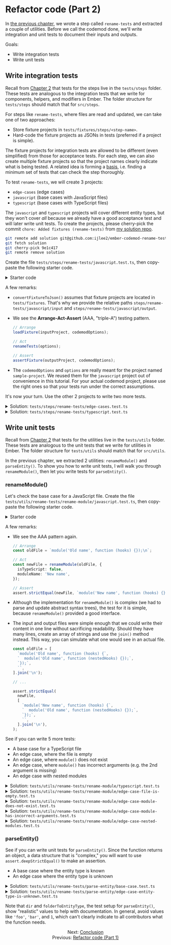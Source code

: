# Refactor code (Part 2)

In [the previous chapter](./08-refactor-code-part-1.md), we wrote a step called `rename-tests` and extracted a couple of utilities. Before we call the codemod done, we'll write integration and unit tests to document their inputs and outputs.


Goals:

- Write integration tests
- Write unit tests


## Write integration tests

Recall from [Chapter 2](02-understand-the-folder-structure.md#tests) that tests for the steps live in the `tests/steps` folder. These tests are analogous to the integration tests that we write for components, helpers, and modifiers in Ember. The folder structure for `tests/steps` should match that for `src/steps`.

For steps like `rename-tests`, where files are read and updated, we can take one of two approaches:

- Store fixture projects in `tests/fixtures/steps/<step-name>`.
- Hard-code the fixture projects as JSONs in tests (preferred if a project is simple).

The fixture projects for integration tests are allowed to be different (even simplified) from those for acceptance tests. For each step, we can also create multiple fixture projects so that the project names clearly indicate what is being tested. A related idea is forming a [basis](https://crunchingnumbers.live/2019/10/11/write-tests-like-a-mathematician-part-3/), i.e. finding a minimum set of tests that can check the step thoroughly.

To test `rename-tests`, we will create 3 projects:

- `edge-cases` (edge cases)
- `javascript` (base cases with JavaScript files)
- `typescript` (base cases with TypeScript files)

The `javascript` and `typescript` projects will cover different entity types, but they won't cover _all_ because we already have a good acceptance test and will later write unit tests. To create the projects, please cherry-pick the commit `chore: Added fixtures (rename-tests)` from [my solution repo](https://github.com/ijlee2/ember-codemod-rename-test-modules/commits/main).

```sh
git remote add solution git@github.com:ijlee2/ember-codemod-rename-test-modules.git
git fetch solution
git cherry-pick 9e1c417
git remote remove solution
```

Create the file `tests/steps/rename-tests/javascript.test.ts`, then copy-paste the following starter code.

<details>

<summary>Starter code</code></summary>

```ts
import {
  assertFixture,
  convertFixtureToJson,
  loadFixture,
  test,
} from '@codemod-utils/tests';

import { renameTests } from '../../../src/steps/index.js';
import {
  codemodOptions,
  options,
} from '../../helpers/shared-test-setups/sample-project.js';

test('steps | rename-tests > javascript', function () {
  const inputProject = convertFixtureToJson(
    'steps/rename-tests/javascript/input',
  );

  const outputProject = convertFixtureToJson(
    'steps/rename-tests/javascript/output',
  );

  loadFixture(inputProject, codemodOptions);

  renameTests(options);

  assertFixture(outputProject, codemodOptions);
});
```

</details>

A few remarks:

- `convertFixtureToJson()` assumes that fixture projects are located in `tests/fixtures`. That's why we provide the relative paths `steps/rename-tests/javascript/input` and `steps/rename-tests/javascript/output`.

- We see the **Arrange-Act-Assert** (AAA, "triple-A") testing pattern.

    ```ts
    // Arrange
    loadFixture(inputProject, codemodOptions);

    // Act
    renameTests(options);

    // Assert
    assertFixture(outputProject, codemodOptions);
    ```

- The `codemodOptions` and `options` are really meant for the project named `sample-project`. We reused them for the `javascript` project out of convenience in this tutorial. For your actual codemod project, please use the right ones so that your tests run under the correct assumptions.

It's now your turn. Use the other 2 projects to write two more tests.

<details>

<summary>Solution: <code>tests/steps/rename-tests/edge-cases.test.ts</code></summary>

```diff
import {
  assertFixture,
  convertFixtureToJson,
  loadFixture,
  test,
} from '@codemod-utils/tests';

import { renameTests } from '../../../src/steps/index.js';
import {
  codemodOptions,
  options,
} from '../../helpers/shared-test-setups/sample-project.js';

- test('steps | rename-tests > javascript', function () {
+ test('steps | rename-tests > edge-cases', function () {
  const inputProject = convertFixtureToJson(
-     'steps/rename-tests/javascript/input',
+     'steps/rename-tests/edge-cases/input',
  );

  const outputProject = convertFixtureToJson(
-     'steps/rename-tests/javascript/output',
+     'steps/rename-tests/edge-cases/output',
  );

  loadFixture(inputProject, codemodOptions);

  renameTests(options);

  assertFixture(outputProject, codemodOptions);
});
```

</details>

<details>

<summary>Solution: <code>tests/steps/rename-tests/typescript.test.ts</code></summary>

```diff
import {
  assertFixture,
  convertFixtureToJson,
  loadFixture,
  test,
} from '@codemod-utils/tests';

import { renameTests } from '../../../src/steps/index.js';
import {
  codemodOptions,
  options,
} from '../../helpers/shared-test-setups/sample-project.js';

- test('steps | rename-tests > javascript', function () {
+ test('steps | rename-tests > typescript', function () {
  const inputProject = convertFixtureToJson(
-     'steps/rename-tests/javascript/input',
+     'steps/rename-tests/typescript/input',
  );

  const outputProject = convertFixtureToJson(
-     'steps/rename-tests/javascript/output',
+     'steps/rename-tests/typescript/output',
  );

  loadFixture(inputProject, codemodOptions);

  renameTests(options);

  assertFixture(outputProject, codemodOptions);
});
```

</details>


## Write unit tests

Recall from [Chapter 2](02-understand-the-folder-structure.md#tests) that tests for the utilities live in the `tests/utils` folder. These tests are analogous to the unit tests that we write for utilities in Ember. The folder structure for `tests/utils` should match that for `src/utils`.

In the previous chapter, we extracted 2 utilities: `renameModule()` and `parseEntity()`. To show you how to write unit tests, I will walk you through `renameModule()`, then let you write tests for `parseEntity()`.


### renameModule()

Let's check the base case for a JavaScript file. Create the file `tests/utils/rename-tests/rename-module/javascript.test.ts`, then copy-paste the following starter code.

<details>

<summary>Starter code</code></summary>

```ts
import { assert, test } from '@codemod-utils/tests';

import { renameModule } from '../../../../src/utils/rename-tests/index.js';

test('utils | rename-tests | rename-module > javascript', function () {
  const oldFile = `module('Old name', function (hooks) {});\n`;

  const newFile = renameModule(oldFile, {
    isTypeScript: false,
    moduleName: 'New name',
  });

  assert.strictEqual(newFile, `module('New name', function (hooks) {});\n`);
});
```

</details>

A few remarks:

- We see the AAA pattern again.

    ```ts
    // Arrange
    const oldFile = `module('Old name', function (hooks) {});\n`;

    // Act
    const newFile = renameModule(oldFile, {
      isTypeScript: false,
      moduleName: 'New name',
    });

    // Assert
    assert.strictEqual(newFile, `module('New name', function (hooks) {});\n`);
    ```

- Although the implementation for `renameModule()` is complex (we had to parse and update abstract syntax trees), the test for it is simple, because `renameModule()` provided a good interface. 

- The input and output files were simple enough that we could write their content in one line without sacrificing readability. Should they have many lines, create an array of strings and use the `join()` method instead. This way, you can simulate what one would see in an actual file.

    ```ts
    const oldFile = [
      `module('Old name', function (hooks) {`,
      `  module('Old name', function (nestedHooks) {});`,
      `});`,
      ``,
    ].join('\n');

    // ...

    assert.strictEqual(
      newFile,
      [
        `module('New name', function (hooks) {`,
        `  module('Old name', function (nestedHooks) {});`,
        `});`,
        ``,
      ].join('\n'),
    );
    ```

See if you can write 5 more tests:

- A base case for a TypeScript file
- An edge case, where the file is empty
- An edge case, where `module()` does not exist
- An edge case, where `module()` has incorrect arguments (e.g. the 2nd argument is missing)
- An edge case with nested modules

<details>

<summary>Solution: <code>tests/utils/rename-tests/rename-module/typescript.test.ts</code></summary>

This test checks that `renameModule()` can handle TypeScript files.

```ts
import { assert, test } from '@codemod-utils/tests';

import { renameModule } from '../../../../src/utils/rename-tests/index.js';

test('utils | rename-tests | rename-module > typescript', function () {
  const oldFile = `module('Old name', function (hooks) {});\n`;

  const newFile = renameModule(oldFile, {
    isTypeScript: true,
    moduleName: 'New name',
  });

  assert.strictEqual(newFile, `module('New name', function (hooks) {});\n`);
});
```

</details>

<details>

<summary>Solution: <code>tests/utils/rename-tests/rename-module/edge-case-file-is-empty.test.ts</code></summary>

This test checks that, when the file is empty, `renameModule()` returns the same file content and doesn't run into an error.

```ts
import { assert, test } from '@codemod-utils/tests';

import { renameModule } from '../../../../src/utils/rename-tests/index.js';

test('utils | rename-tests | rename-module > edge case (file is empty)', function () {
  const oldFile = '';

  const newFile = renameModule(oldFile, {
    isTypeScript: true,
    moduleName: 'New name',
  });

  assert.strictEqual(newFile, '');
});
```

</details>

<details>

<summary>Solution: <code>tests/utils/rename-tests/rename-module/edge-case-module-does-not-exist.test.ts</code></summary>

This test checks that, when the file doesn't have a `module()` call, `renameModule()` returns the same file content and doesn't run into an error.

```ts
import { assert, test } from '@codemod-utils/tests';

import { renameModule } from '../../../../src/utils/rename-tests/index.js';

test('utils | rename-tests | rename-module > edge case (module does not exist)', function () {
  const oldFile = `test('Old name', function (assert) {});\n`;

  const newFile = renameModule(oldFile, {
    isTypeScript: true,
    moduleName: 'New name',
  });

  assert.strictEqual(newFile, `test('Old name', function (assert) {});\n`);
});
```

</details>

<details>

<summary>Solution: <code>tests/utils/rename-tests/rename-module/edge-case-module-has-incorrect-arguments.test.ts</code></summary>

This test checks that, when the `module()` call is incorrect, `renameModule()` returns the same file content and doesn't run into an error.

```ts
import { assert, test } from '@codemod-utils/tests';

import { renameModule } from '../../../../src/utils/rename-tests/index.js';

test('utils | rename-tests | rename-module > edge case (module has incorrect arguments)', function () {
  const oldFile = `module('Old name');\n`;

  const newFile = renameModule(oldFile, {
    isTypeScript: true,
    moduleName: 'New name',
  });

  assert.strictEqual(newFile, `module('Old name');\n`);
});
```

</details>

<details>

<summary>Solution: <code>tests/utils/rename-tests/rename-module/edge-case-nested-modules.test.ts</code></summary>

This test checks that `renameModule()` renames only the parent module.

```ts
import { assert, test } from '@codemod-utils/tests';

import { renameModule } from '../../../../src/utils/rename-tests/index.js';

test('utils | rename-tests | rename-module > edge case (nested modules)', function () {
  const oldFile = [
    `module('Old name', function (hooks) {`,
    `  module('Old name', function (nestedHooks) {});`,
    `});`,
    ``,
  ].join('\n');

  const newFile = renameModule(oldFile, {
    isTypeScript: true,
    moduleName: 'New name',
  });

  assert.strictEqual(
    newFile,
    [
      `module('New name', function (hooks) {`,
      `  module('Old name', function (nestedHooks) {});`,
      `});`,
      ``,
    ].join('\n'),
  );
});
```

</details>


### parseEntity()

See if you can write unit tests for `parseEntity()`. Since the function returns an object, a data structure that is "complex," you will want to use `assert.deepStrictEqual()` to make an assertion.

- A base case where the entity type is known
- An edge case where the entity type is unknown

<details>

<summary>Solution: <code>tests/utils/rename-tests/parse-entity/base-case.test.ts</code></summary>

```ts
import { assert, test } from '@codemod-utils/tests';

import { parseEntity } from '../../../../src/utils/rename-tests/index.js';

test('utils | rename-tests | parse-entity > base case', function () {
  const folderToEntityType = new Map([
    ['components', 'Component'],
    ['helpers', 'Helper'],
    ['modifiers', 'Modifier'],
  ]);

  const output = parseEntity('components/ui/form', folderToEntityType);

  assert.deepStrictEqual(output, {
    entityType: 'Component',
    remainingPath: 'ui/form',
  });
});
```

</details>

<details>

<summary>Solution: <code>tests/utils/rename-tests/parse-entity/edge-case-entity-type-is-unknown.test.ts</code></summary>

```ts
import { assert, test } from '@codemod-utils/tests';

import { parseEntity } from '../../../../src/utils/rename-tests/index.js';

test('utils | rename-tests | parse-entity > edge case (entity type is unknown)', function () {
  const folderToEntityType = new Map([
    ['adapters', 'Adapter'],
    ['controllers', 'Controller'],
    ['initializers', 'Initializer'],
    ['instance-initializers', 'Instance Initializer'],
    ['mixins', 'Mixin'],
    ['models', 'Model'],
    ['routes', 'Route'],
    ['serializers', 'Serializer'],
    ['services', 'Service'],
    ['utils', 'Utility'],
  ]);

  const output = parseEntity('resources/remote-data', folderToEntityType);

  assert.deepStrictEqual(output, {
    entityType: undefined,
    remainingPath: 'resources/remote-data',
  });
});
```

</details>

Note that `dir` and `folderToEntityType`, the test setup for `parseEntity()`, show "realistic" values to help with documentation. In general, avoid values like `'foo'`, `'bar'`, and `1`, which can't clearly indicate to all contributors what the function needs.


<div align="center">
  <div>
    Next: <a href="./10-conclusion.md">Conclusion</a>
  </div>
  <div>
    Previous: <a href="./08-refactor-code-part-1.md">Refactor code (Part 1)</a>
  </div>
</div>
